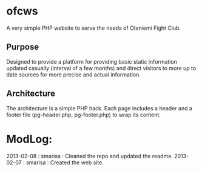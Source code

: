 # ofcws

A very simple PHP website to serve the needs of Otaniemi Fight Club.


## Purpose

Designed to provide a platform for providing basic static information updated casually (interval of a few months) and direct visitors to more up to date sources for more precise and actual information.


## Architecture

The architecture is a simple PHP hack. Each page includes a header and a footer file (pg-header.php, pg-footer.php) to wrap its content.


# ModLog:
2013-02-08 : smarisa : Cleaned the repo and updated the readme.
2013-02-07 : smarisa : Created the web site.
